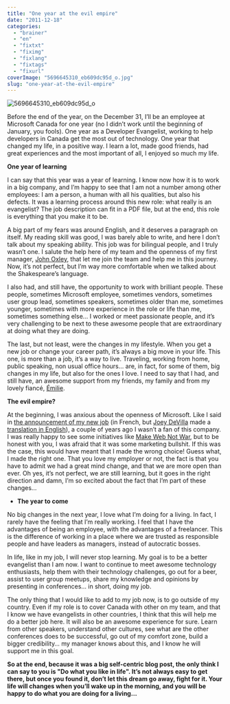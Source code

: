 ```yaml
---
title: "One year at the evil empire"
date: "2011-12-18"
categories: 
  - "brainer"
  - "en"
  - "fixtxt"
  - "fiximg"
  - "fixlang"
  - "fixtags"
  - "fixurl"
coverImage: "5696645310_eb609dc95d_o.jpg"
slug: "one-year-at-the-evil-empire"
---
```


![](images/5696645310_eb609dc95d_o.jpg "5696645310_eb609dc95d_o")

Before the end of the year, on the December 31, I’ll be an employee at Microsoft Canada for one year (no I didn’t work until the beginning of January, you fools). One year as a Developer Evangelist, working to help developers in Canada get the most out of technology. One year that changed my life, in a positive way. I learn a lot, made good friends, had great experiences and the most important of all, I enjoyed so much my life.

**One year of learning**

I can say that this year was a year of learning. I know now how it is to work in a big company, and I’m happy to see that I am not a number among other employees: I am a person, a human with all his qualities, but also his defects. It was a learning process around this new role: what really is an evangelist? The job description can fit in a PDF file, but at the end, this role is everything that you make it to be.

A big part of my fears was around English, and it deserves a paragraph on itself. My reading skill was good, I was barely able to write, and here I don’t talk about my speaking ability. This job was for bilingual people, and I truly wasn’t one. I salute the help here of my team and the openness of my first manager, [John Oxley](https://twitter.com/#!/joxley), that let me join the team and help me in this journey. Now, it’s not perfect, but I’m way more comfortable when we talked about the Shakespeare’s language.

I also had, and still have, the opportunity to work with brilliant people. These people, sometimes Microsoft employee, sometimes vendors, sometimes user group lead, sometimes speakers, sometimes older than me, sometimes younger, sometimes with more experience in the role or life than me, sometimes something else… I worked or meet passionate people, and it’s very challenging to be next to these awesome people that are extraordinary at doing what they are doing.

The last, but not least, were the changes in my lifestyle. When you get a new job or change your career path, it’s always a big move in your life. This one, is more than a job, it’s a way to live. Traveling, working from home, public speaking, non usual office hours… are, in fact, for some of them, big changes in my life, but also for the ones I love. I need to say that I had, and still have, an awesome support from my friends, my family and from my lovely fiancé, [Émilie](https://twitter.com/#!/EmilieJolie).

**The evil empire?**

At the beginning, I was anxious about the openness of Microsoft. Like I said in [the announcement of my new job](https://fred.dev/le-roi-est-mort-vive-le-roi/) (in French, but [Joey DeVilla](https://www.joeydevilla.com/) made a [translation in English](https://www.globalnerdy.com/2010/11/29/welcome-frdric/)), a couple of years ago I wasn’t a fan of this company. I was really happy to see some initiatives like [Make Web Not War](https://web.archive.org/web/20130628080719/http://www.webnotwar.ca/), but to be honest with you, I was afraid that it was some marketing bullshit. If this was the case, this would have meant that I made the wrong choice! Guess what, I made the right one. That you love my employer or not, the fact is that you have to admit we had a great mind change, and that we are more open than ever. Oh yes, it’s not perfect, we are still learning, but it goes in the right direction and damn, I’m so excited about the fact that I’m part of these changes…

- **The year to come**

No big changes in the next year, I love what I’m doing for a living. In fact, I rarely have the feeling that I’m really working. I feel that I have the advantages of being an employee, with the advantages of a freelancer. This is the difference of working in a place where we are trusted as responsible people and have leaders as managers, instead of autocratic bosses.

In life, like in my job, I will never stop learning. My goal is to be a better evangelist than I am now. I want to continue to meet awesome technology enthusiasts, help them with their technology challenges, go out for a beer, assist to user group meetups, share my knowledge and opinions by presenting in conferences… in short, doing my job.

The only thing that I would like to add to my job now, is to go outside of my country. Even if my role is to cover Canada with other on my team, and that I know we have evangelists in other countries, I think that this will help me do a better job here. It will also be an awesome experience for sure. Learn from other speakers, understand other cultures, see what are the other conferences does to be successful, go out of my comfort zone, build a bigger credibility… my manager knows about this, and I know he will support me in this goal.

**So at the end, because it was a big self-centric blog post, the only think I can say to you is "Do what you like in life". It’s not always easy to get there, but once you found it, don’t let this dream go away, fight for it. Your life will changes when you’ll wake up in the morning, and you will be happy to do what you are doing for a living…**
